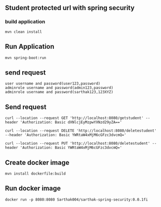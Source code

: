 

## Student protected url with spring security

### build application

    mvn clean install

## Run Application
    mvn spring-boot:run

## send request

    user username and password(user123,password)
    adminrole username and password(admin123,password)
    adminrole username and password(sarthak123,123XYZ)

## Send request

    curl --location --request GET 'http://localhost:8080/getstudent' --header 'Authorization: Basic dXNlcjEyMzpwYXNzd29yZA==' 

    curl --location --request DELETE 'http://localhost:8080/deletestudent' --header 'Authorization: Basic YWRtaW4xMjM6cGFzc3dvcmQ=' 

    curl --location --request PUT 'http://localhost:8080/deletestudent' --header 'Authorization: Basic YWRtaW4xMjM6cGFzc3dvcmQ=' 


## Create docker image

    mvn install dockerfile:build

## Run docker image

    docker run -p 8080:8080 Sarthak004/sarthak-spring-security:0.0.1fi